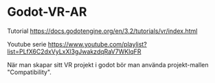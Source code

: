 # Godot-VR-AR


Tutorial
<a href="https://docs.godotengine.org/en/3.2/tutorials/vr/index.html">https://docs.godotengine.org/en/3.2/tutorials/vr/index.html</a>

Youtube serie
<a href="https://www.youtube.com/playlist?list=PLfX6C2dxVyLxXl3gJwakzdqRaV7WKlqFR">https://www.youtube.com/playlist?list=PLfX6C2dxVyLxXl3gJwakzdqRaV7WKlqFR</a>

När man skapar sitt VR projekt i godot bör man använda projekt-mallen "Compatibility".
